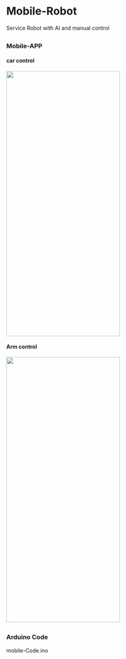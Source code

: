 # Mobile-Robot
Service Robot with AI and manual control
##
### Mobile-APP
#### car control
<img src="https://user-images.githubusercontent.com/52350704/214926533-3e154dce-b866-44d8-8103-4e35d6ff665c.jpg" width="300" height="700">

#### Arm control
<img src="https://user-images.githubusercontent.com/52350704/214926567-7d1d6911-a563-40ec-a06a-15c9a7ba6efa.jpg" width="300" height="700">

##
### Arduino Code 
mobile-Code.ino
